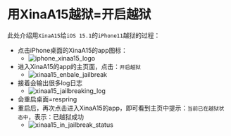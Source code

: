 # 用XinaA15越狱=开启越狱

此处介绍用`XinaA15`给`iOS 15.1`的`iPhone11`越狱的过程：

* 点击iPhone桌面的XinaA15的app图标：
  * ![iphone_xinaa15_logo](../../assets/img/iphone_xinaa15_logo.png)
* 进入XinaA15的app的主页面，点击：`开启越狱`
  * ![xinaa15_enbale_jailbreak](../../assets/img/xinaa15_enbale_jailbreak.jpg)
* 接着会输出很多log日志
  * ![xinaa15_jailbreaking_log](../../assets/img/xinaa15_jailbreaking_log.jpg)
* 会重启桌面=respring
* 重启后，再次点击进入XinaA15的app，即可看到主页中提示：`当前已在越狱状态中`，表示：已越狱成功
  * ![xinaa15_in_jailbreak_status](../../assets/img/xinaa15_in_jailbreak_status.jpg)

